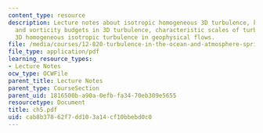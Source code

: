 ```yaml
---
content_type: resource
description: Lecture notes about isotropic homogeneous 3D turbulence, kinetic energy
  and vorticity budgets in 3D turbulence, characteristic scales of turbulence, and
  3D homogeneous isotropic turbulence in geophysical flows.
file: /media/courses/12-820-turbulence-in-the-ocean-and-atmosphere-spring-2007/cab8b37862f7dd103a14cf10bbebd0c0_ch5.pdf
file_type: application/pdf
learning_resource_types:
- Lecture Notes
ocw_type: OCWFile
parent_title: Lecture Notes
parent_type: CourseSection
parent_uid: 1816500b-a90a-0efb-fa34-70eb309e5655
resourcetype: Document
title: ch5.pdf
uid: cab8b378-62f7-dd10-3a14-cf10bbebd0c0
---
```

